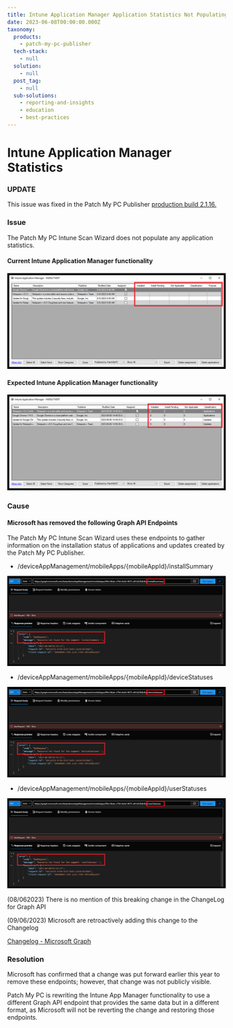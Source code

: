 ```yaml
---
title: Intune Application Manager Application Statistics Not Populating
date: 2023-06-08T00:00:00.000Z
taxonomy:
  products:
    - patch-my-pc-publisher
  tech-stack:
    - null
  solution:
    - null
  post_tag:
    - null
  sub-solutions:
    - reporting-and-insights
    - education
    - best-practices
---
```


# Intune Application Manager Statistics

### UPDATE

This issue was fixed in the Patch My PC Publisher [production build 2.1.16.](https://docs.patchmypc.com/release-history/production-releases#2.1.16-2023-07-06)

### Issue

The Patch My PC Intune Scan Wizard does not populate any application statistics.

#### Current Intune Application Manager functionality

####

![](../../_images/CurrentFunctionality.png)

#### &#x20;Expected Intune Application Manager functionality

![](../../_images/ExpectedFunctionality.png)

### Cause

#### Microsoft has removed the following Graph API Endpoints

The Patch My PC Intune Scan Wizard uses these endpoints to gather information on the installation status of applications and updates created by the Patch My PC Publisher.

* /deviceAppManagement/mobileApps/{mobileAppId}/installSummary

![](../../_images/InstallSummary.png)

* /deviceAppManagement/mobileApps/{mobileAppId}/deviceStatuses

![](../../_images/deviceStatuses.png)

* /deviceAppManagement/mobileApps/{mobileAppId}/userStatuses

![](../../_images/userStatuses.png)

(08/062023) There is no mention of this breaking change in the ChangeLog for Graph API

(09/06/2023) Microsoft are retroactively adding this change to the Changelog

[Changelog - Microsoft Graph](https://developer.microsoft.com/en-us/graph/changelog/?filterBy=\&from=2023-06-01\&search=)

### Resolution

Microsoft has confirmed that a change was put forward earlier this year to remove these endpoints; however, that change was not publicly visible.

Patch My PC is rewriting the Intune App Manager functionality to use a different Graph API endpoint that provides the same data but in a different format, as Microsoft will not be reverting the change and restoring those endpoints.
